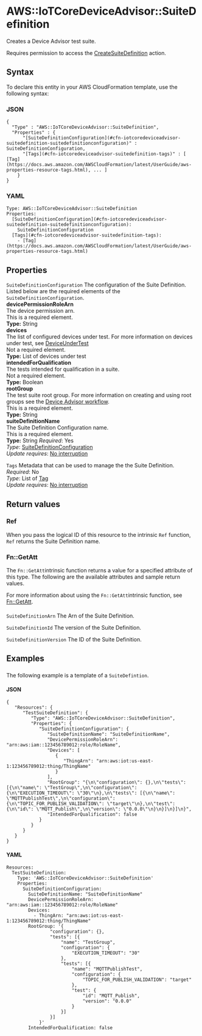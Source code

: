 # AWS::IoTCoreDeviceAdvisor::SuiteDefinition<a name="aws-resource-iotcoredeviceadvisor-suitedefinition"></a>

Creates a Device Advisor test suite\.

Requires permission to access the [CreateSuiteDefinition](https://docs.aws.amazon.com/service-authorization/latest/reference/list_awsiot.html#awsiot-actions-as-permissions) action\.

## Syntax<a name="aws-resource-iotcoredeviceadvisor-suitedefinition-syntax"></a>

To declare this entity in your AWS CloudFormation template, use the following syntax:

### JSON<a name="aws-resource-iotcoredeviceadvisor-suitedefinition-syntax.json"></a>

```
{
  "Type" : "AWS::IoTCoreDeviceAdvisor::SuiteDefinition",
  "Properties" : {
      "[SuiteDefinitionConfiguration](#cfn-iotcoredeviceadvisor-suitedefinition-suitedefinitionconfiguration)" : SuiteDefinitionConfiguration,
      "[Tags](#cfn-iotcoredeviceadvisor-suitedefinition-tags)" : [ [Tag](https://docs.aws.amazon.com/AWSCloudFormation/latest/UserGuide/aws-properties-resource-tags.html), ... ]
    }
}
```

### YAML<a name="aws-resource-iotcoredeviceadvisor-suitedefinition-syntax.yaml"></a>

```
Type: AWS::IoTCoreDeviceAdvisor::SuiteDefinition
Properties: 
  [SuiteDefinitionConfiguration](#cfn-iotcoredeviceadvisor-suitedefinition-suitedefinitionconfiguration): 
    SuiteDefinitionConfiguration
  [Tags](#cfn-iotcoredeviceadvisor-suitedefinition-tags): 
    - [Tag](https://docs.aws.amazon.com/AWSCloudFormation/latest/UserGuide/aws-properties-resource-tags.html)
```

## Properties<a name="aws-resource-iotcoredeviceadvisor-suitedefinition-properties"></a>

`SuiteDefinitionConfiguration`  <a name="cfn-iotcoredeviceadvisor-suitedefinition-suitedefinitionconfiguration"></a>
The configuration of the Suite Definition\. Listed below are the required elements of the `SuiteDefinitionConfiguration`\.    
**devicePermissionRoleArn**  
The device permission arn\.  
This is a required element\.  
**Type:** String  
**devices**  
The list of configured devices under test\. For more information on devices under test, see [DeviceUnderTest](http://amazonaws.com/iot/latest/apireference/API_iotdeviceadvisor_DeviceUnderTest.html)  
Not a required element\.  
**Type:** List of devices under test  
**intendedForQualification**  
The tests intended for qualification in a suite\.  
Not a required element\.  
**Type:** Boolean  
**rootGroup**  
The test suite root group\. For more information on creating and using root groups see the [Device Advisor workflow](https://docs.aws.amazon.com/iot/latest/developerguide/device-advisor-workflow.html)\.  
This is a required element\.  
**Type:** String  
**suiteDefinitionName**  
The Suite Definition Configuration name\.  
This is a required element\.  
**Type:** String
*Required*: Yes  
*Type*: [SuiteDefinitionConfiguration](aws-properties-iotcoredeviceadvisor-suitedefinition-suitedefinitionconfiguration.md)  
*Update requires*: [No interruption](https://docs.aws.amazon.com/AWSCloudFormation/latest/UserGuide/using-cfn-updating-stacks-update-behaviors.html#update-no-interrupt)

`Tags`  <a name="cfn-iotcoredeviceadvisor-suitedefinition-tags"></a>
Metadata that can be used to manage the the Suite Definition\.  
*Required*: No  
*Type*: List of [Tag](https://docs.aws.amazon.com/AWSCloudFormation/latest/UserGuide/aws-properties-resource-tags.html)  
*Update requires*: [No interruption](https://docs.aws.amazon.com/AWSCloudFormation/latest/UserGuide/using-cfn-updating-stacks-update-behaviors.html#update-no-interrupt)

## Return values<a name="aws-resource-iotcoredeviceadvisor-suitedefinition-return-values"></a>

### Ref<a name="aws-resource-iotcoredeviceadvisor-suitedefinition-return-values-ref"></a>

When you pass the logical ID of this resource to the intrinsic `Ref` function, `Ref` returns the Suite Definition name\.

### Fn::GetAtt<a name="aws-resource-iotcoredeviceadvisor-suitedefinition-return-values-fn--getatt"></a>

The `Fn::GetAtt`intrinsic function returns a value for a specified attribute of this type\. The following are the available attributes and sample return values\.

For more information about using the `Fn::GetAtt`intrinsic function, see [Fn::GetAtt](https://docs.aws.amazon.com/AWSCloudFormation/latest/UserGuide/intrinsic-function-reference-getatt.html)\.

#### <a name="aws-resource-iotcoredeviceadvisor-suitedefinition-return-values-fn--getatt-fn--getatt"></a>

`SuiteDefinitionArn`  <a name="SuiteDefinitionArn-fn::getatt"></a>
The Arn of the Suite Definition\.

`SuiteDefinitionId`  <a name="SuiteDefinitionId-fn::getatt"></a>
The version of the Suite Definition\.

`SuiteDefinitionVersion`  <a name="SuiteDefinitionVersion-fn::getatt"></a>
The ID of the Suite Definition\.

## Examples<a name="aws-resource-iotcoredeviceadvisor-suitedefinition--examples"></a>

### <a name="aws-resource-iotcoredeviceadvisor-suitedefinition--examples--"></a>

The following example is a template of a `SuiteDefintion`\.

#### JSON<a name="aws-resource-iotcoredeviceadvisor-suitedefinition--examples----json"></a>

```
{
   "Resources": {
      "TestSuiteDefinition": {
         "Type": "AWS::IoTCoreDeviceAdvisor::SuiteDefinition",
         "Properties": {
            "SuiteDefinitionConfiguration": {
               "SuiteDefinitionName": "SuiteDefinitionName",
               "DevicePermissionRoleArn": "arn:aws:iam::123456789012:role/RoleName",
               "Devices": [
                  {
                     "ThingArn": "arn:aws:iot:us-east-1:123456789012:thing/ThingName"
                  }
               ],
               "RootGroup": "{\n\"configuration\": {},\n\"tests\": [{\n\"name\": \"TestGroup\",\n\"configuration\": {\n\"EXECUTION_TIMEOUT\": \"30\"\n},\n\"tests\": [{\n\"name\": \"MQTTPublishTest\",\n\"configuration\": {\n\"TOPIC_FOR_PUBLISH_VALIDATION\": \"target\"\n},\n\"test\": {\n\"id\": \"MQTT_Publish\",\n\"version\": \"0.0.0\"\n}\n}]\n}]\n}",
               "IntendedForQualification": false
            }
         }
      }
   }
}
```

#### YAML<a name="aws-resource-iotcoredeviceadvisor-suitedefinition--examples----yaml"></a>

```
Resources:
  TestSuiteDefinition:
    Type: 'AWS::IoTCoreDeviceAdvisor::SuiteDefinition'
    Properties:
      SuiteDefinitionConfiguration:
        SuiteDefinitionName: "SuiteDefinitionName" 
        DevicePermissionRoleArn: "arn:aws:iam::123456789012:role/RoleName" 
        Devices: 
          - ThingArn: "arn:aws:iot:us-east-1:123456789012:thing/ThingName"
        RootGroup: '{
                "configuration": {},
                "tests": [{
                    "name": "TestGroup",
                    "configuration": {
                        "EXECUTION_TIMEOUT": "30"
                    },
                    "tests": [{
                        "name": "MQTTPublishTest",
                        "configuration": {
                            "TOPIC_FOR_PUBLISH_VALIDATION": "target"
                        },
                        "test": {
                            "id": "MQTT_Publish",
                            "version": "0.0.0"
                        }
                    }]
                }]
            }'
        IntendedForQualification: false
```